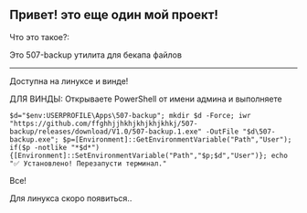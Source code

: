 Привет! это еще один мой проект!
-------------------------------------------------------
Что это такое?:

Это 507-backup утилита для бекапа файлов

-------------------------------------------------------

Доступна на линуксе и винде! 

ДЛЯ ВИНДЫ:
Открываете PowerShell от имени админа и выполняете
```
$d="$env:USERPROFILE\Apps\507-backup"; mkdir $d -Force; iwr "https://github.com/ffghhjjhkhjkhjkhjkhkj/507-backup/releases/download/V1.0/507-backup.1.exe" -OutFile "$d\507-backup.exe"; $p=[Environment]::GetEnvironmentVariable("Path","User"); if($p -notlike "*$d*"){[Environment]::SetEnvironmentVariable("Path","$p;$d","User")}; echo "✅ Установлено! Перезапусти терминал."

```
Все!

Для линукса скоро появиться..
